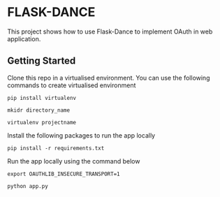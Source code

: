 # FLASK-DANCE    
This project shows how to use Flask-Dance to implement OAuth in web application.  

## Getting Started 
Clone this repo in a virtualised environment. You can use the following commands to create virtualised environment   

```
pip install virtualenv
```

```
mkidr directory_name
```
```
virtualenv projectname
```
Install the following packages to run the app locally  

```
pip install -r requirements.txt
```
Run the app locally using the command below    

```
export OAUTHLIB_INSECURE_TRANSPORT=1
```

```
python app.py
``` 
